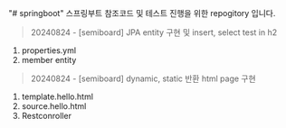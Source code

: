"# springboot" 
스프링부트 참조코드 및 테스트 진행을 위한 repogitory 입니다.

> 20240824 - [semiboard] JPA entity 구현 및 insert, select test in h2
  1. properties.yml
  2. member entity
  
> 20240824 - [semiboard] dynamic, static 반환 html page 구현
  1. template.hello.html
  2. source.hello.html
  3. Restconroller
